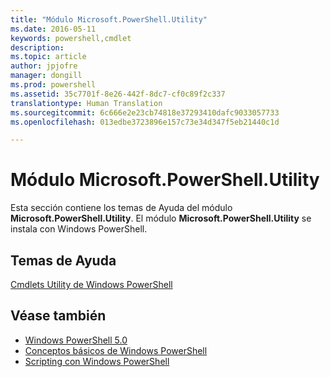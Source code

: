 ```yaml
---
title: "Módulo Microsoft.PowerShell.Utility"
ms.date: 2016-05-11
keywords: powershell,cmdlet
description: 
ms.topic: article
author: jpjofre
manager: dongill
ms.prod: powershell
ms.assetid: 35c7701f-8e26-442f-8dc7-cf0c89f2c337
translationtype: Human Translation
ms.sourcegitcommit: 6c666e2e23cb74818e37293410dafc9033057733
ms.openlocfilehash: 013edbe3723896e157c73e34d347f5eb21440c1d

---
```


# Módulo Microsoft.PowerShell.Utility
Esta sección contiene los temas de Ayuda del módulo **Microsoft.PowerShell.Utility**. El módulo **Microsoft.PowerShell.Utility** se instala con Windows PowerShell.

## Temas de Ayuda
[Cmdlets Utility de Windows PowerShell](http://go.microsoft.com/fwlink/?LinkID=245861)

## Véase también
- [Windows PowerShell 5.0](Windows-PowerShell-5.0.md)
- [Conceptos básicos de Windows PowerShell](https://technet.microsoft.com/en-us/library/4b75f1e4-f327-48f3-92ab-bf5435094d41)
- [Scripting con Windows PowerShell](../../getting-started/fundamental/Scripting-with-Windows-PowerShell.md)




<!--HONumber=Oct16_HO3-->


